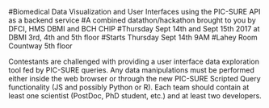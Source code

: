 #Biomedical Data Visualization and User Interfaces using the PIC-SURE API as a backend service 
#A combined datathon/hackathon brought to you by DFCI, HMS DBMI and BCH CHIP
#Thursday Sept 14th and Sept 15th 2017 at DBMI 3rd, 4th and 5th floor
#Starts Thursday Sept 14th 9AM 
#Lahey Room Countway 5th floor

Contestants are challenged with providing a user interface data exploration tool fed by PIC-SURE queries. Any data manipulations must be performed either inside the web browser or through the new PIC-SURE Scripted Query functionality (JS and possibly Python or R). Each team should contain at least one scientist (PostDoc, PhD student, etc.) and at least two developers.

